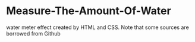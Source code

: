 # Measure-The-Amount-Of-Water
water meter effect created by HTML and CSS. Note that some sources are borrowed from Github
